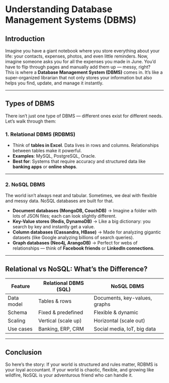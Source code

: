 # Understanding Database Management Systems (DBMS)

## Introduction
Imagine you have a giant notebook where you store everything about your life: your contacts, expenses, photos, and even little reminders. Now, imagine someone asks you for all the expenses you made in June. You’d have to flip through pages and manually add them up — messy, right?  
This is where a **Database Management System (DBMS)** comes in. It’s like a super-organized librarian that not only stores your information but also helps you find, update, and manage it instantly.

---

## Types of DBMS
There isn’t just one type of DBMS — different ones exist for different needs. Let’s walk through them:

### 1. Relational DBMS (RDBMS)
- Think of **tables in Excel**. Data lives in rows and columns. Relationships between tables make it powerful.  
- **Examples**: MySQL, PostgreSQL, Oracle.  
- **Best for**: Systems that require accuracy and structured data like **banking apps** or **online shops**.

---

### 2. NoSQL DBMS
The world isn’t always neat and tabular. Sometimes, we deal with flexible and messy data. NoSQL databases are built for that.  

- **Document databases (MongoDB, CouchDB)** → Imagine a folder with lots of JSON files; each can look slightly different.  
- **Key-Value stores (Redis, DynamoDB)** → Like a big dictionary: you search by key and instantly get a value.  
- **Column databases (Cassandra, HBase)** → Made for analyzing gigantic datasets (like Google analyzing billions of search queries).  
- **Graph databases (Neo4j, ArangoDB)** → Perfect for webs of relationships — think of **Facebook friends** or **LinkedIn connections**.  

---

## Relational vs NoSQL: What’s the Difference?

| Feature        | Relational DBMS (SQL)  | NoSQL DBMS              |
|----------------|-------------------------|--------------------------|
| Data model     | Tables & rows           | Documents, key-values, graphs |
| Schema         | Fixed & predefined      | Flexible & dynamic       |
| Scaling        | Vertical (scale up)     | Horizontal (scale out)   |
| Use cases      | Banking, ERP, CRM       | Social media, IoT, big data |

---

## Conclusion
So here’s the story: If your world is structured and rules matter, RDBMS is your loyal accountant. If your world is chaotic, flexible, and growing like wildfire, NoSQL is your adventurous friend who can handle it.  
